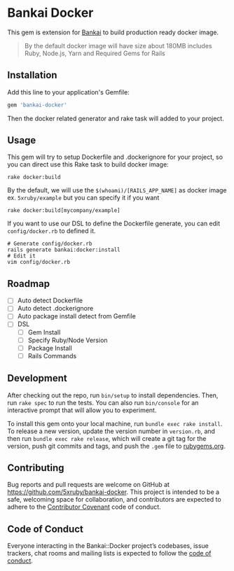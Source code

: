 Bankai Docker
===

This gem is extension for [Bankai](https://github.com/5xruby/bankai) to build production ready docker image.

> By the default docker image will have size about 180MB includes Ruby, Node.js, Yarn and Required Gems for Rails

## Installation

Add this line to your application's Gemfile:

```ruby
gem 'bankai-docker'
```

Then the docker related generator and rake task will added to your project.


## Usage

This gem will try to setup Dockerfile and .dockerignore for your project, so you can direct use this Rake task to build docker image:

```
rake docker:build
```

By the default, we will use the `$(whoami)/[RAILS_APP_NAME]` as docker image ex. `5xruby/example` but you can specify it if you want

```
rake docker:build[mycompany/example]
```

If you want to use our DSL to define the Dockerfile generate, you can edit `config/docker.rb` to defined it.

```
# Generate config/docker.rb
rails generate bankai:docker:install
# Edit it
vim config/docker.rb
```

## Roadmap

* [ ] Auto detect Dockerfile
* [ ] Auto detect .dockerignore
* [ ] Auto package install detect from Gemfile
* [ ] DSL
  * [ ] Gem Install
  * [ ] Specify Ruby/Node Version
  * [ ] Package Install
  * [ ] Rails Commands

## Development

After checking out the repo, run `bin/setup` to install dependencies. Then, run `rake spec` to run the tests. You can also run `bin/console` for an interactive prompt that will allow you to experiment.

To install this gem onto your local machine, run `bundle exec rake install`. To release a new version, update the version number in `version.rb`, and then run `bundle exec rake release`, which will create a git tag for the version, push git commits and tags, and push the `.gem` file to [rubygems.org](https://rubygems.org).

## Contributing

Bug reports and pull requests are welcome on GitHub at https://github.com/5xruby/bankai-docker. This project is intended to be a safe, welcoming space for collaboration, and contributors are expected to adhere to the [Contributor Covenant](http://contributor-covenant.org) code of conduct.

## Code of Conduct

Everyone interacting in the Bankai::Docker project’s codebases, issue trackers, chat rooms and mailing lists is expected to follow the [code of conduct](https://github.com/5xruby/bankai-docker/blob/master/CODE_OF_CONDUCT.md).
